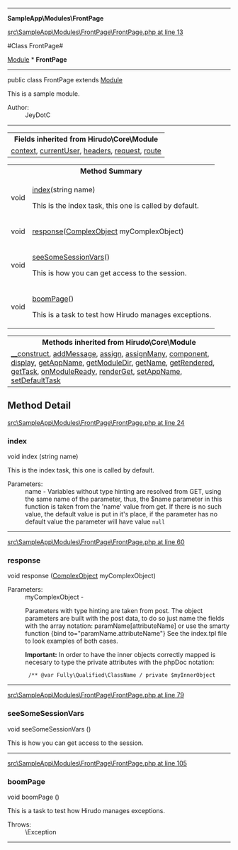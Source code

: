 

- - -

**SampleApp\Modules\FrontPage**


<a href="https://github.com/JeyDotC/Hirudo/blob/master/src/SampleApp/Modules/FrontPage/FrontPage.php#L13" >src\SampleApp\Modules\FrontPage\FrontPage.php at line 13</a>

#Class FrontPage#

<a href="">Module</a>
    * **FrontPage**




- - -

<p class="signature"><span class='k'>public  class</span> <span class='nx'>FrontPage</span>
extends <a href="">Module</a>

</p>

<div class="comment" id="overview_description"><p>This is a sample module.</p></div>

<dl>
<dt>Author:</dt>
<dd>JeyDotC</dd>
</dl>


- - -

<table class="inherit">
<tr><th colspan="2">Fields inherited from Hirudo\Core\Module</th></tr>
<tr><td><a href="">context</a>, <a href="">currentUser</a>, <a href="">headers</a>, <a href="">request</a>, <a href="">route</a></td></tr></table>

<table id="summary_method">
<tr><th colspan="2">Method Summary</th></tr>
<tr>
<td><span class='k'></span> <span class='nx'>void</span></td>
<td class="description"><p class="name"><a href="#index">index</a>(string name)</p><p class="description">This is the index task, this one is called by default.</p></td>
</tr>
<tr>
<td><span class='k'></span> <span class='nx'>void</span></td>
<td class="description"><p class="name"><a href="#response">response</a>(<a href="https://github.com/JeyDotC/Hirudo/blob/master/sampleapp/models/entities/ComplexObject.md">ComplexObject</a> myComplexObject)</p><p class="description"></p></td>
</tr>
<tr>
<td><span class='k'></span> <span class='nx'>void</span></td>
<td class="description"><p class="name"><a href="#seesomesessionvars">seeSomeSessionVars</a>()</p><p class="description">This is how you can get access to the session.</p></td>
</tr>
<tr>
<td><span class='k'></span> <span class='nx'>void</span></td>
<td class="description"><p class="name"><a href="#boompage">boomPage</a>()</p><p class="description">This is a task to test how Hirudo manages exceptions.</p></td>
</tr>
</table>

<table class="inherit">
<tr><th colspan="2">Methods inherited from Hirudo\Core\Module</th></tr>
<tr><td><a href="">__construct</a>, <a href="">addMessage</a>, <a href="">assign</a>, <a href="">assignMany</a>, <a href="">component</a>, <a href="">display</a>, <a href="">getAppName</a>, <a href="">getModuleDir</a>, <a href="">getName</a>, <a href="">getRendered</a>, <a href="">getTask</a>, <a href="">onModuleReady</a>, <a href="">renderGet</a>, <a href="">setAppName</a>, <a href="">setDefaultTask</a></td></tr></table>

<h2 id="detail_method">Method Detail</h2>

<a href="https://github.com/JeyDotC/Hirudo/blob/master/src/SampleApp/Modules/FrontPage/FrontPage.php#L24" >src\SampleApp\Modules\FrontPage\FrontPage.php at line 24</a>

<h3 id="index()">index</h3>
<span class='k'></span> <span class='nx'>void</span> <span class='nf'>index</span> (string name)

<div class="details">
<p>This is the index task, this one is called by default.</p><dl>
<dt>Parameters:</dt>
<dd>name - Variables without type hinting are resolved from GET, using the same name of the parameter, thus, the $name parameter in this function is taken from the 'name' value from get. If there is no such value, the default value is put in it's place, if the parameter has no default value the parameter will have value <code>null</code></dd>
</dl>

</div>

- - -


<a href="https://github.com/JeyDotC/Hirudo/blob/master/src/SampleApp/Modules/FrontPage/FrontPage.php#L60" >src\SampleApp\Modules\FrontPage\FrontPage.php at line 60</a>

<h3 id="response()">response</h3>
<span class='k'></span> <span class='nx'>void</span> <span class='nf'>response</span> (<a href="https://github.com/JeyDotC/Hirudo/blob/master/sampleapp/models/entities/ComplexObject.md">ComplexObject</a> myComplexObject)

<div class="details">
<p></p><dl>
<dt>Parameters:</dt>
<dd>myComplexObject - <p>Parameters with type hinting are taken from post. The object parameters are built with the post data, to do so just name the fields with the array notation: paramName[attributeName] or use the smarty function {bind to="paramName.attributeName"} See the index.tpl file to look examples of both cases.</p> <p><strong>Important:</strong> In order to have the inner objects correctly mapped is necesary to type the private attributes with the phpDoc notation:</p> <code> /** @var Fully\Qualified\ClassName / private $myInnerObject </code></dd>
</dl>

</div>

- - -


<a href="https://github.com/JeyDotC/Hirudo/blob/master/src/SampleApp/Modules/FrontPage/FrontPage.php#L79" >src\SampleApp\Modules\FrontPage\FrontPage.php at line 79</a>

<h3 id="seeSomeSessionVars()">seeSomeSessionVars</h3>
<span class='k'></span> <span class='nx'>void</span> <span class='nf'>seeSomeSessionVars</span> ()

<div class="details">
<p>This is how you can get access to the session.</p>
</div>

- - -


<a href="https://github.com/JeyDotC/Hirudo/blob/master/src/SampleApp/Modules/FrontPage/FrontPage.php#L105" >src\SampleApp\Modules\FrontPage\FrontPage.php at line 105</a>

<h3 id="boomPage()">boomPage</h3>
<span class='k'></span> <span class='nx'>void</span> <span class='nf'>boomPage</span> ()

<div class="details">
<p>This is a task to test how Hirudo manages exceptions.</p><dl>
<dt>Throws:</dt>
<dd>\Exception</dd>
</dl>

</div>

- - -

